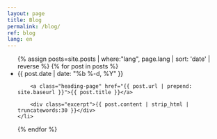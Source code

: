 ```yaml
---
layout: page
title: Blog
permalink: /blog/
ref: blog
lang: en
---
```


<ul class="post-list">
  {% assign posts=site.posts | where:"lang", page.lang | sort: 'date' | reverse %}
  {% for post in posts %}
    <li>
      <span class="post-meta">{{ post.date | date: "%b %-d, %Y" }}</span>

        <a class="heading-page" href="{{ post.url | prepend: site.baseurl }}">{{ post.title }}</a>

        <div class="excerpt">{{ post.content | strip_html | truncatewords:30 }}</div>
    </li>
  {% endfor %}
</ul>
